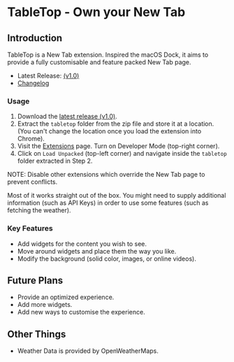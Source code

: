 # TableTop - Own your New Tab

## Introduction

TableTop is a New Tab extension. Inspired the macOS Dock, it aims to provide a fully customisable and feature packed New Tab page.

- Latest Release: [(v1.0)](https://github.com/veeru153/tabletop/releases/tag/v1.0)
- [Changelog](CHANGELOG.md)

### Usage

1. Download the [latest release (v1.0)](https://github.com/veeru153/tabletop/releases/tag/v1.0).
2. Extract the `tabletop` folder from the zip file and store it at a location. (You can't change the location once you load the extension into Chrome).
3. Visit the [Extensions](chrome://extensions/) page. Turn on Developer Mode (top-right corner).
4. Click on `Load Unpacked` (top-left corner) and navigate inside the `tabletop` folder extracted in Step 2.

NOTE: Disable other extensions which override the New Tab page to prevent conflicts.

Most of it works straight out of the box. You might need to supply additional information (such as API Keys) in order to use some features (such as fetching the weather).

### Key Features

- Add widgets for the content you wish to see.
- Move around widgets and place them the way you like.
- Modify the background (solid color, images, or online videos).

## Future Plans

- Provide an optimized experience.
- Add more widgets.
- Add new ways to customise the experience.

## Other Things

- Weather Data is provided by OpenWeatherMaps.
